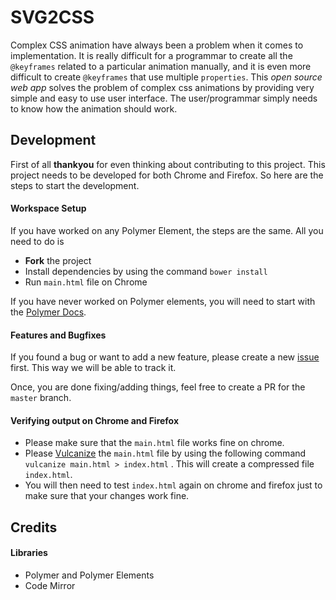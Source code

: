 # SVG2CSS

Complex CSS animation have always been a problem when it comes to implementation. It is really difficult for a programmar to create all the `@keyframes` related to a particular animation manually, and it is even more difficult to create `@keyframes` that use multiple `properties`. This *open source web app* solves the problem of complex css animations by providing very simple and easy to use user interface. The user/programmar simply needs to know how the animation should work.

## Development

First of all **thankyou** for even thinking about contributing to this project. This project needs to be developed for both Chrome and Firefox. So here are the steps to start the development.

#### Workspace Setup

If you have worked on any Polymer Element, the steps are the same. All you need to do is

- **Fork** the project
- Install dependencies by using the command `bower install`
- Run `main.html` file on Chrome

If you have never worked on Polymer elements, you will need to start with the [Polymer Docs](https://www.polymer-project.org/1.0/docs/start/getting-the-code.html).

#### Features and Bugfixes

If you found a bug or want to add a new feature, please create a new [issue](https://github.com/prateekjadhwani/svg2css/issues/new) first. This way we will be able to track it.

Once, you are done fixing/adding things, feel free to create a PR for the `master` branch.

#### Verifying output on Chrome and Firefox

- Please make sure that the `main.html` file works fine on chrome.
- Please [Vulcanize](https://github.com/Polymer/vulcanize) the `main.html` file by using the following command `vulcanize main.html > index.html` . This will create a compressed file `index.html`.
- You will then need to test `index.html` again on chrome and firefox just to make sure that your changes work fine.



## Credits

#### Libraries

- Polymer and Polymer Elements
- Code Mirror
